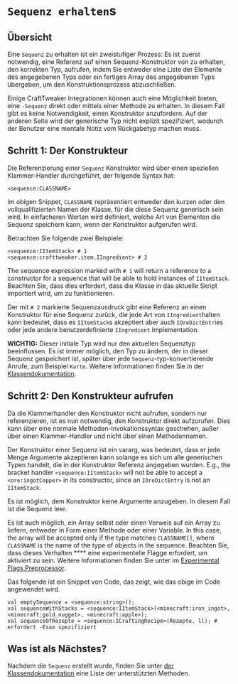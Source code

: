 # `Sequenz erhalten`s

## Übersicht
Eine `Sequenz` zu erhalten ist ein zweistufiger Prozess: Es ist zuerst notwendig, eine Referenz auf einen Sequenz-Konstruktor von zu erhalten, den korrekten Typ, aufrufen, indem Sie entweder eine Liste der Elemente des angegebenen Typs oder ein fertiges Array des angegebenen Typs übergeben, um den Konstruktionsprozess abzuschließen.

Einige CraftTweaker Integrationen können auch eine Möglichkeit bieten, eine `-Sequenz` direkt oder mittels einer Methode zu erhalten. In diesem Fall gibt es keine Notwendigkeit, einen Konstruktor anzufordern. Auf der anderen Seite wird der generische Typ nicht explizit spezifiziert, wodurch der Benutzer eine mentale Notiz vom Rückgabetyp machen muss.

## Schritt 1: Der Konstrukteur
Die Referenzierung einer `Sequenz` Konstruktor wird über einen speziellen Klammer-Handler durchgeführt, der folgende Syntax hat:

```zenscript
<sequence:CLASSNAME>
```

Im obigen Snippet, `CLASSNAME` repräsentiert entweder den kurzen oder den vollqualifizierten Namen der Klasse, für die diese Sequenz generisch sein wird. In einfacheren Worten wird definiert, welche Art von Elementen die Sequenz speichern kann, wenn der Konstruktor aufgerufen wird.

Betrachten Sie folgende zwei Beispiele:

```zenscript
<sequence:IItemStack> # 1
<sequence:crafttweaker.item.IIngredient> # 2
```

The sequence expression marked with `# 1` will return a reference to a constructor for a sequence that will be able to hold instances of `IItemStack`. Beachten Sie, dass dies erfordert, dass die Klasse in das aktuelle Skript importiert wird, um zu funktionieren.

Der mit `# 2` markierte Sequenzausdruck gibt eine Referenz an einen Konstruktor für eine Sequenz zurück, die jede Art von `IIngredient`halten kann bedeutet, dass es `IItemStack`s akzeptiert aber auch `IOreDictEntr`ies oder jede andere benutzerdefinierte `IIngredient` Implementation.

**WICHTIG:** Dieser initiale Typ wird nur den aktuellen Sequenztyp beeinflussen. Es ist immer möglich, den Typ zu ändern, der in dieser Sequenz gespeichert ist, später über jede `Sequenz`-typ-konvertierende Anrufe, zum Beispiel `Karte`. Weitere Informationen finden Sie in der [Klassendokumentation](/Mods/Boson/Sequences/Docs/).

## Schritt 2: Den Konstrukteur aufrufen
Da die Klammerhandler den Konstruktor nicht aufrufen, sondern nur referenzieren, ist es nun notwendig, den Konstruktor direkt aufzurufen. Dies kann über eine normale Methoden-Invokationssyntax geschehen, außer über einen Klammer-Handler und nicht über einen Methodennamen.

Der Konstruktor einer Sequenz ist ein vararg, was bedeutet, dass er jede Menge Argumente akzeptieren kann solange es sich um alle generischen Typen handelt, die in der Konstruktor Referenz angegeben wurden. E.g., the bracket handler `<sequence:IItemStack>` will not be able to accept a `<ore:ingotCopper>` in its constructor, since an `IOreDictEntry` is not an `IItemStack`.

Es ist möglich, dem Konstruktor keine Argumente anzugeben. In diesem Fall ist die Sequenz leer.

Es ist auch möglich, ein Array selbst oder einen Verweis auf ein Array zu liefern, entweder in Form einer Methode oder einer Variable. In this case, the array will be accepted only if the type matches `CLASSNAME[]`, where `CLASSNAME` is the name of the type of objects in the sequence. Beachten Sie, dass dieses Verhalten **** eine experimentelle Flagge erfordert, um aktiviert zu sein. Weitere Informationen finden Sie unter im [Experimental Flags Preprocessor](/Mods/Boson/Preprocessor/Exp/).

Das folgende ist ein Snippet von Code, das zeigt, wie das obige im Code angewendet wird.

```zenscript
val emptySequence = <sequence:string>();
val sequenceWithStacks = <sequence:IItemStack>(<minecraft:iron_ingot>, <minecraft:gold_nugget>, <minecraft:apple>);
val sequenceOfRezepte = <sequence:ICraftingRecipe>(Rezepte. ll); # erfordert -Esao spezifiziert
```

## Was ist als Nächstes?
Nachdem die `Sequenz` erstellt wurde, finden Sie unter [der Klassendokumentation](/Mods/Boson/Sequences/Docs/) eine Liste der unterstützten Methoden.
